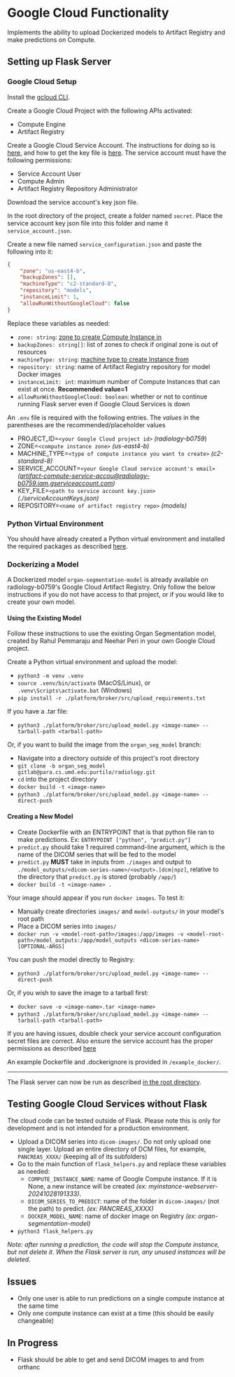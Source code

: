 # Google Cloud Functionality
Implements the ability to upload Dockerized models to Artifact Registry and make predictions on Compute.

## Setting up Flask Server
### Google Cloud Setup
Install the [gcloud CLI](https://cloud.google.com/sdk/docs/install).

Create a Google Cloud Project with the following APIs activated:
- Compute Engine
- Artifact Registry

Create a Google Cloud Service Account. The instructions for doing so is [here](https://cloud.google.com/iam/docs/service-accounts-create#iam-service-accounts-create-console), and how to get the key file is [here](https://cloud.google.com/iam/docs/keys-create-delete#iam-service-account-keys-create-console). 
The service account must have the following permissions:
- Service Account User
- Compute Admin	
- Artifact Registry Repository Administrator
 
Download the service account's key json file.

In the root directory of the project, create a folder named `secret`. Place the service account key json file into this
folder and name it `service_account.json`.

Create a new file named `service_configuration.json` and paste the following into it:
```json
{
    "zone": "us-east4-b",
    "backupZones": [],
    "machineType": "c2-standard-8",
    "repository": "models",
    "instanceLimit": 1,
    "allowRunWithoutGoogleCloud": false
}
```
Replace these variables as needed:
- `zone: string`:  [zone to create Compute Instance in](https://cloud.google.com/compute/docs/regions-zones)
- `backupZones: string[]`: list of zones to check if original zone is out of resources
- `machineType: string`: [machine type to create Instance from](https://cloud.google.com/compute/docs/machine-resource)
- `repository: string`: name of Artifact Registry repository for model Docker images
- `instanceLimit: int`: maximum number of Compute Instances that can exist at once. **Recommended value=1**
- `allowRunWithoutGoogleCloud: boolean`: whether or not to continue running Flask server even if Google Cloud Services is down

An `.env` file is required with the following entries. The *values* in the parentheses are the recommended/placeholder values
- PROJECT_ID=`<your Google Cloud project id>` *(radiology-b0759*)
- ZONE=`<compute instance zone>` *(us-east4-b)*
- MACHINE_TYPE=`<type of compute instance you want to create>` *(c2-standard-8)*
- SERVICE_ACCOUNT=`<your Google Cloud service account's email>` *(artifact-compute-service-accou@radiology-b0759.iam.gserviceaccount.com)*
- KEY_FILE=`<path to service account key.json>` *(./serviceAccountKeys.json)*
- REPOSITORY=`<name of artifact registry repo>` *(models)*

### Python Virtual Environment
You should have already created a Python virtual environment and installed the required packages as described [here](/README.md#activate-the-virtual-environment).

### Dockerizing a Model
A Dockerized model `organ-segmentation-model` is already available on radiology-b0759's Google Cloud Artifact Registry. Only follow the below instructions if you do not have access to that project, or if you would like to create your own model.

#### Using the Existing Model
Follow these instructions to use the existing Organ Segmentation model, created by Rahul Pemmaraju and Neehar Peri
in your own Google Cloud project.

Create a Python virtual environment and upload the model:
- `python3 -m venv .venv`
- `source .venv/bin/activate` (MacOS/Linux), or `.venv\Scripts\activate.bat` (Windows)
- `pip install -r ./platform/broker/src/upload_requirements.txt`

If you have a .tar file:
- `python3 ./platform/broker/src/upload_model.py <image-name> --tarball-path <tarball-path>`

Or, if you want to build the image from the `organ_seg_model` branch:
- Navigate into a directory *outside* of this project's root directory
- `git clone -b organ_seg_model gitlab@para.cs.umd.edu:purtilo/radiology.git`
- `cd` into the project directory
- `docker build -t <image-name>`
- `python3 ./platform/broker/src/upload_model.py <image-name> --direct-push`

#### Creating a New Model
- Create Dockerfile with an ENTRYPOINT that is that python file ran to make predictions. Ex: `ENTRYPOINT ["python", "predict.py"]`
- `predict.py` should take 1 required command-line argument, which is the name of the DICOM series that will be fed to the model
- `predict.py` **MUST** take in inputs from `./images` and output to `./model_outputs/<dicom-series-name>/<output>.[dcm|npz]`, relative to the directory that `predict.py` is stored (probably `/app/`)
- `docker build -t <image-name> .`

Your image should appear if you run `docker images`. To test it:
- Manually create directories `images/` and `model-outputs/` in your model's root path
- Place a DICOM series into `images/`
- `docker run -v <model-root-path>/images:/app/images -v <model-root-path>/model_outputs:/app/model_outputs <dicom-series-name> [OPTIONAL-ARGS]` 
  
You can push the model directly to Registry:
- `python3 ./platform/broker/src/upload_model.py <image-name> --direct-push`

Or, if you wish to save the image to a tarball first:
- `docker save -o <image-name>.tar <image-name>`
- `python3 ./platform/broker/src/upload_model.py <image-name> --tarball-path <tarball-path>`

If you are having issues, double check your service account configuration secret files are correct.
Also ensure the service account has the proper permissions as described [here](README.md#google-cloud-setup)
  
An example Dockerfile and .dockerignore is provided in `/example_docker/`.

---

The Flask server can now be run as described [in the root directory](/README.md#rest-api-server).

## Testing Google Cloud Services without Flask
The cloud code can be tested outside of Flask. Please note this is only for development and is not intended for a production environment. 
- Upload a DICOM series into `dicom-images/`. Do not only upload one single layer. Upload an entire directory of DCM files, for example, `PANCREAS_XXXX/` (keeping all of its subfolders)
- Go to the main function of `flask_helpers.py` and replace these variables as needed:
  - `COMPUTE_INSTANCE_NAME`: name of Google Compute instance. If it is None, a new instance will be created *(ex: myinstance-webserver-20241028191333)*.
  - `DICOM_SERIES_TO_PREDICT`: name of the folder in `dicom-images/` (not the path) to predict. *(ex: PANCREAS_XXXX)*
  - `DOCKER_MODEL_NAME`: name of docker image on Registry *(ex: organ-segmentation-model)*
- `python3 flask_helpers.py`

*Note: after running a prediction, the code will stop the Compute instance, but not delete it. When the Flask server is run, any unused instances will be deleted.*

## Issues
- Only one user is able to run predictions on a single compute instance at the same time
- Only one compute instance can exist at a time (this should be easily changeable)

## In Progress
- Flask should be able to get and send DICOM images to and from orthanc